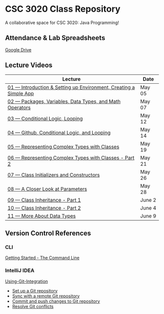 # CSC 3020 Class Repository

A collaborative space for CSC 3020: Java Programming!

## Attendance & Lab Spreadsheets

[Google Drive](https://drive.google.com/file/d/1A4Sk_vyMTSlTJVk3tZUpeJ_5XB_8pwMC/view?usp=sharing)

## Lecture Videos

| Lecture | Date |
| ------- | ---- |
| [01 — Introduction & Setting up Environment, Creating a Simple App](https://youtu.be/cyy-N56GGDg) | May 05 | 
| [02 — Packages, Variables, Data Types, and Math Operators](https://youtu.be/NMc11n6eFKs) | May 07 |
| [03 — Conditional Logic, Looping](https://youtu.be/yvQhRJXOQjM) | May 12 |
| [04 — Github, Conditional Logic, and Looping](https://youtu.be/Pmokntz8EMc) | May 14 |
| [05 — Representing Complex Types with Classes](https://youtu.be/A65-UPUq-MM) | May 19 |
| [06 — Representing Complex Types with Classes - Part 2](https://youtu.be/bmj4lYgo6pU) | May 21 |
| [07 — Class Initializers and Constructors](https://youtu.be/cuKC1a59w68) | May 26 |
| [08 — A Closer Look at Parameters](https://youtu.be/OWVOqb75lPE) | May 28 |
| [09 — Class Inheritance - Part 1](https://youtu.be/wt_kmiM0zGA) | June 2 |
| [10 — Class Inheritance - Part 2](https://youtu.be/DPpLzJonaiY) | June 4 |
| [11 — More About Data Types](https://youtu.be/xSzrOBz-K2w) | June 9 |

## Version Control References

### CLI

[Getting Started - The Command Line](https://git-scm.com/book/en/v2/Getting-Started-The-Command-Line)

### IntelliJ IDEA

[Using-Git-Integration](https://www.jetbrains.com/help/idea/using-git-integration.html)

* [Set up a Git repository](https://www.jetbrains.com/help/idea/set-up-a-git-repository.html)
* [Sync with a remote Git repository](https://www.jetbrains.com/help/idea/sync-with-a-remote-repository.html)
* [Commit and push changes to Git repository](https://www.jetbrains.com/help/idea/commit-and-push-changes.html)
* [Resolve Git conflicts](https://www.jetbrains.com/help/idea/resolve-conflicts.html)

